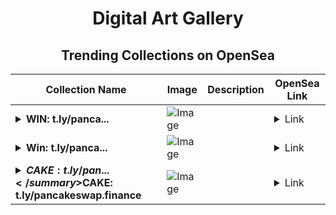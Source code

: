 <div align="center">

# Digital Art Gallery

## Trending Collections on OpenSea

| Collection Name                       | Image                                                                                     | Description                       | OpenSea Link                                                                                          |
|---------------------------------------|-------------------------------------------------------------------------------------------|-----------------------------------|--------------------------------------------------------------------------------------------------------|
| **<details><summary>WIN: t.ly/panca...</summary>WIN: t.ly/pancakeswap.finance</details>** | ![Image](https://i.seadn.io/s/raw/files/0a1c6d231b66f9975e3d0e32de0b6917.png?w=500&auto=format?w=200&auto=format) |  | <details><summary>Link</summary>[WIN: t.ly/pancakeswap.finance](https://opensea.io/collection/win-t-ly-pancakeswap-finance-1796)</details> |
| **<details><summary>Win: t.ly/panca...</summary>Win: t.ly/pancakeswap.finance</details>** | ![Image](https://i.seadn.io/s/raw/files/0a1c6d231b66f9975e3d0e32de0b6917.png?w=500&auto=format?w=200&auto=format) |  | <details><summary>Link</summary>[Win: t.ly/pancakeswap.finance](https://opensea.io/collection/win-t-ly-pancakeswap-finance-1795)</details> |
| **<details><summary>$CAKE: t.ly/pan...</summary>$CAKE: t.ly/pancakeswap.finance</details>** | ![Image](https://i.seadn.io/s/raw/files/353e4b98838e064b5f500571d9d75a3c.png?w=500&auto=format?w=200&auto=format) |  | <details><summary>Link</summary>[$CAKE: t.ly/pancakeswap.finance](https://opensea.io/collection/cake-t-ly-pancakeswap-finance-936)</details> |

</div>